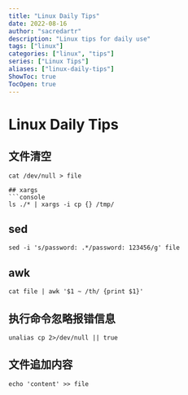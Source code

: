 ```yaml
---
title: "Linux Daily Tips"
date: 2022-08-16
author: "sacredartr"
description: "Linux tips for daily use"
tags: ["linux"]
categories: ["linux", "tips"]
series: ["Linux Tips"]
aliases: ["linux-daily-tips"]
ShowToc: true
TocOpen: true
---
```


# Linux Daily Tips

## 文件清空
```console
cat /dev/null > file

## xargs 
```console
ls ./* | xargs -i cp {} /tmp/
```

## sed
```console
sed -i 's/password: .*/password: 123456/g' file
```

## awk
```console
cat file | awk '$1 ~ /th/ {print $1}'
```

## 执行命令忽略报错信息
```console
unalias cp 2>/dev/null || true
```

## 文件追加内容
```console
echo 'content' >> file
```